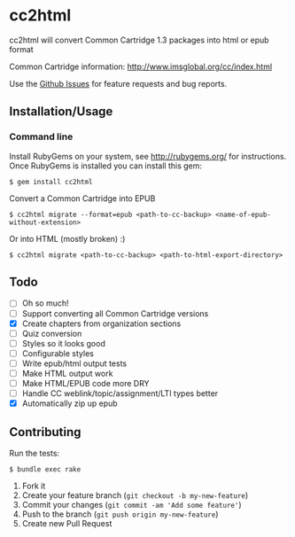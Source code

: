 # cc2html

cc2html will convert Common Cartridge 1.3 packages into html or epub format

Common Cartridge information: http://www.imsglobal.org/cc/index.html

Use the [Github Issues](https://github.com/instructure/cc2html/issues?state=open)
for feature requests and bug reports.

## Installation/Usage

### Command line
Install RubyGems on your system, see http://rubygems.org/ for instructions.
Once RubyGems is installed you can install this gem:

    $ gem install cc2html

Convert a Common Cartridge into EPUB

    $ cc2html migrate --format=epub <path-to-cc-backup> <name-of-epub-without-extension>

Or into HTML (mostly broken) :)

    $ cc2html migrate <path-to-cc-backup> <path-to-html-export-directory>

## Todo

 - [ ] Oh so much!
 - [ ] Support converting all Common Cartridge versions
 - [x] Create chapters from organization sections
 - [ ] Quiz conversion
 - [ ] Styles so it looks good
 - [ ] Configurable styles
 - [ ] Write epub/html output tests
 - [ ] Make HTML output work
 - [ ] Make HTML/EPUB code more DRY
 - [ ] Handle CC weblink/topic/assignment/LTI types better
 - [x] Automatically zip up epub

## Contributing

Run the tests:

    $ bundle exec rake

1. Fork it
2. Create your feature branch (`git checkout -b my-new-feature`)
3. Commit your changes (`git commit -am 'Add some feature'`)
4. Push to the branch (`git push origin my-new-feature`)
5. Create new Pull Request

